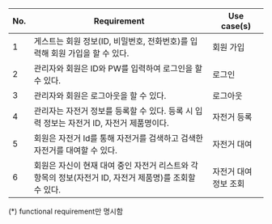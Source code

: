 |No. |Requirement                         |Use case(s)                   |
|--- |---                                 |---                           |
|1| 게스트는 회원 정보(ID, 비밀번호, 전화번호)를 입력해 회원 가입을 할 수 있다. | 회원 가입 |
|2| 관리자와 회원은 ID와 PW를 입력하여 로그인을 할 수 있다. | 로그인 |
|3| 관리자와 회원은 로그아웃을 할 수 있다. | 로그아웃 |
|4| 관리자는 자전거 정보를 등록할 수 있다. 등록 시 입력 정보는 자전거 ID, 자전거 제품명이다. | 자전거 등록 |
|5| 회원은 자전거 Id를 통해 자전거를 검색하고 검색한 자전거를 대여할 수 있다. | 자전거 대여 |
|6| 회원은 자신이 현재 대여 중인 자전거 리스트와 각 항목의 정보(자전거 ID, 자전거 제품명)를 조회할 수 있다. | 자전거 대여 정보 조회 |


(*) functional requirement만 명시함
